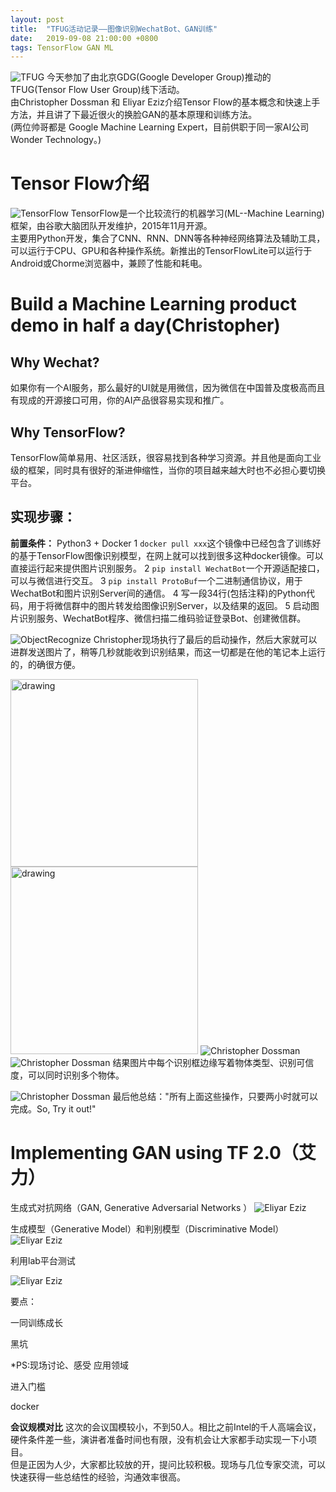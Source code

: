 ```yaml
---
layout: post
title:  "TFUG活动记录——图像识别WechatBot、GAN训练"
date:   2019-09-08 21:00:00 +0800
tags: TensorFlow GAN ML
---
```

![TFUG](/assets/images/20190908_TFUG_Note_1.jpg)
今天参加了由北京GDG(Google Developer Group)推动的TFUG(Tensor Flow User Group)线下活动。<br/>
由Christopher Dossman 和 Eliyar Eziz介绍Tensor Flow的基本概念和快速上手方法，并且讲了下最近很火的换脸GAN的基本原理和训练方法。<br/>
(两位帅哥都是 Google Machine Learning Expert，目前供职于同一家AI公司Wonder Technology。)

# Tensor Flow介绍
![TensorFlow](/assets/images/20190908_TFUG_Note_2.jpg)
TensorFlow是一个比较流行的机器学习(ML--Machine Learning)框架，由谷歌大脑团队开发维护，2015年11月开源。<br/>
主要用Python开发，集合了CNN、RNN、DNN等各种神经网络算法及辅助工具，可以运行于CPU、GPU和各种操作系统。新推出的TensorFlowLite可以运行于Android或Chorme浏览器中，兼顾了性能和耗电。

# Build a Machine Learning product demo in half a day(Christopher)

## Why Wechat?
如果你有一个AI服务，那么最好的UI就是用微信，因为微信在中国普及度极高而且有现成的开源接口可用，你的AI产品很容易实现和推广。

## Why TensorFlow?
TensorFlow简单易用、社区活跃，很容易找到各种学习资源。并且他是面向工业级的框架，同时具有很好的渐进伸缩性，当你的项目越来越大时也不必担心要切换平台。

## 实现步骤：
**前置条件：** Python3 + Docker
1 `docker pull xxx`这个镜像中已经包含了训练好的基于TensorFlow图像识别模型，在网上就可以找到很多这种docker镜像。可以直接运行起来提供图片识别服务。
2 `pip install WechatBot`一个开源适配接口，可以与微信进行交互。
3 `pip install ProtoBuf`一个二进制通信协议，用于WechatBot和图片识别Server间的通信。
4 写一段34行(包括注释)的Python代码，用于将微信群中的图片转发给图像识别Server，以及结果的返回。
5 启动图片识别服务、WechatBot程序、微信扫描二维码验证登录Bot、创建微信群。

![ObjectRecognize](/assets/images/20190908_TFUG_Note_4.jpg)
Christopher现场执行了最后的启动操作，然后大家就可以进群发送图片了，稍等几秒就能收到识别结果，而这一切都是在他的笔记本上运行的，的确很方便。<br/>

<img src="/assets/images/20190908_TFUG_Note_8.jpg" alt="drawing" width="300"/><img src="/assets/images/20190908_TFUG_Note_9.jpg" alt="drawing" width="300"/>
![Christopher Dossman](/assets/images/20190908_TFUG_Note_8.jpg) ![Christopher Dossman](/assets/images/20190908_TFUG_Note_9.jpg)
结果图片中每个识别框边缘写着物体类型、识别可信度，可以同时识别多个物体。

![Christopher Dossman](/assets/images/20190908_TFUG_Note_3.jpg)
最后他总结："所有上面这些操作，只要两小时就可以完成。So, Try it out!"


# Implementing GAN using TF 2.0（艾力）
生成式对抗网络（GAN, Generative Adversarial Networks ）
![Eliyar Eziz](/assets/images/20190908_TFUG_Note_5.jpg)

生成模型（Generative Model）和判别模型（Discriminative Model）
![Eliyar Eziz](/assets/images/20190908_TFUG_Note_7.png)

利用lab平台测试

![Eliyar Eziz](/assets/images/20190908_TFUG_Note_6.png)

要点：

一同训练成长

黑坑


*PS:现场讨论、感受
应用领域

进入门槛

docker

**会议规模对比**
这次的会议国模较小，不到50人。相比之前Intel的千人高端会议，硬件条件差一些，演讲者准备时间也有限，没有机会让大家都手动实现一下小项目。<br/>
但是正因为人少，大家都比较放的开，提问比较积极。现场与几位专家交流，可以快速获得一些总结性的经验，沟通效率很高。


